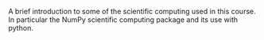A brief introduction to some of the scientific computing used in this course. In particular the NumPy scientific computing package and its use with python.


